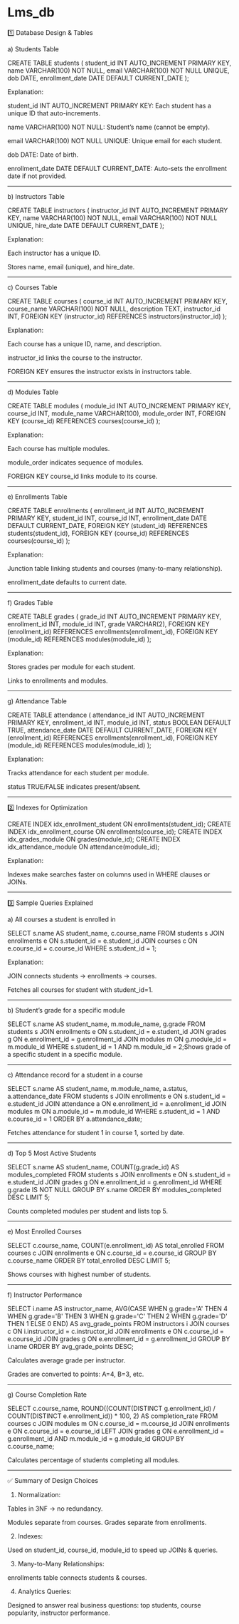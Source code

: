 # Lms_db
1️⃣ Database Design & Tables

a) Students Table

CREATE TABLE students (
    student_id INT AUTO_INCREMENT PRIMARY KEY,
    name VARCHAR(100) NOT NULL,
    email VARCHAR(100) NOT NULL UNIQUE,
    dob DATE,
    enrollment_date DATE DEFAULT CURRENT_DATE
);

Explanation:

student_id INT AUTO_INCREMENT PRIMARY KEY: Each student has a unique ID that auto-increments.

name VARCHAR(100) NOT NULL: Student’s name (cannot be empty).

email VARCHAR(100) NOT NULL UNIQUE: Unique email for each student.

dob DATE: Date of birth.

enrollment_date DATE DEFAULT CURRENT_DATE: Auto-sets the enrollment date if not provided.



---

b) Instructors Table

CREATE TABLE instructors (
    instructor_id INT AUTO_INCREMENT PRIMARY KEY,
    name VARCHAR(100) NOT NULL,
    email VARCHAR(100) NOT NULL UNIQUE,
    hire_date DATE DEFAULT CURRENT_DATE
);

Explanation:

Each instructor has a unique ID.

Stores name, email (unique), and hire_date.



---

c) Courses Table

CREATE TABLE courses (
    course_id INT AUTO_INCREMENT PRIMARY KEY,
    course_name VARCHAR(100) NOT NULL,
    description TEXT,
    instructor_id INT,
    FOREIGN KEY (instructor_id) REFERENCES instructors(instructor_id)
);

Explanation:

Each course has a unique ID, name, and description.

instructor_id links the course to the instructor.

FOREIGN KEY ensures the instructor exists in instructors table.



---

d) Modules Table

CREATE TABLE modules (
    module_id INT AUTO_INCREMENT PRIMARY KEY,
    course_id INT,
    module_name VARCHAR(100),
    module_order INT,
    FOREIGN KEY (course_id) REFERENCES courses(course_id)
);

Explanation:

Each course has multiple modules.

module_order indicates sequence of modules.

FOREIGN KEY course_id links module to its course.



---

e) Enrollments Table

CREATE TABLE enrollments (
    enrollment_id INT AUTO_INCREMENT PRIMARY KEY,
    student_id INT,
    course_id INT,
    enrollment_date DATE DEFAULT CURRENT_DATE,
    FOREIGN KEY (student_id) REFERENCES students(student_id),
    FOREIGN KEY (course_id) REFERENCES courses(course_id)
);

Explanation:

Junction table linking students and courses (many-to-many relationship).

enrollment_date defaults to current date.



---

f) Grades Table

CREATE TABLE grades (
    grade_id INT AUTO_INCREMENT PRIMARY KEY,
    enrollment_id INT,
    module_id INT,
    grade VARCHAR(2),
    FOREIGN KEY (enrollment_id) REFERENCES enrollments(enrollment_id),
    FOREIGN KEY (module_id) REFERENCES modules(module_id)
);

Explanation:

Stores grades per module for each student.

Links to enrollments and modules.



---

g) Attendance Table

CREATE TABLE attendance (
    attendance_id INT AUTO_INCREMENT PRIMARY KEY,
    enrollment_id INT,
    module_id INT,
    status BOOLEAN DEFAULT TRUE,
    attendance_date DATE DEFAULT CURRENT_DATE,
    FOREIGN KEY (enrollment_id) REFERENCES enrollments(enrollment_id),
    FOREIGN KEY (module_id) REFERENCES modules(module_id)
);

Explanation:

Tracks attendance for each student per module.

status TRUE/FALSE indicates present/absent.



---

2️⃣ Indexes for Optimization

CREATE INDEX idx_enrollment_student ON enrollments(student_id);
CREATE INDEX idx_enrollment_course ON enrollments(course_id);
CREATE INDEX idx_grades_module ON grades(module_id);
CREATE INDEX idx_attendance_module ON attendance(module_id);

Explanation:

Indexes make searches faster on columns used in WHERE clauses or JOINs.



---

3️⃣ Sample Queries Explained

a) All courses a student is enrolled in

SELECT s.name AS student_name, c.course_name
FROM students s
JOIN enrollments e ON s.student_id = e.student_id
JOIN courses c ON e.course_id = c.course_id
WHERE s.student_id = 1;

Explanation:

JOIN connects students → enrollments → courses.

Fetches all courses for student with student_id=1.



---

b) Student’s grade for a specific module

SELECT s.name AS student_name, m.module_name, g.grade
FROM students s
JOIN enrollments e ON s.student_id = e.student_id
JOIN grades g ON e.enrollment_id = g.enrollment_id
JOIN modules m ON g.module_id = m.module_id
WHERE s.student_id = 1 AND m.module_id = 2;Shows grade of a specific student in a specific module.



---

c) Attendance record for a student in a course

SELECT s.name AS student_name, m.module_name, a.status, a.attendance_date
FROM students s
JOIN enrollments e ON s.student_id = e.student_id
JOIN attendance a ON e.enrollment_id = a.enrollment_id
JOIN modules m ON a.module_id = m.module_id
WHERE s.student_id = 1 AND e.course_id = 1
ORDER BY a.attendance_date;

Fetches attendance for student 1 in course 1, sorted by date.



---

d) Top 5 Most Active Students

SELECT s.name AS student_name, COUNT(g.grade_id) AS modules_completed
FROM students s
JOIN enrollments e ON s.student_id = e.student_id
JOIN grades g ON e.enrollment_id = g.enrollment_id
WHERE g.grade IS NOT NULL
GROUP BY s.name
ORDER BY modules_completed DESC
LIMIT 5;

Counts completed modules per student and lists top 5.



---

e) Most Enrolled Courses

SELECT c.course_name, COUNT(e.enrollment_id) AS total_enrolled
FROM courses c
JOIN enrollments e ON c.course_id = e.course_id
GROUP BY c.course_name
ORDER BY total_enrolled DESC
LIMIT 5;

Shows courses with highest number of students.



---

f) Instructor Performance

SELECT i.name AS instructor_name, 
AVG(CASE WHEN g.grade='A' THEN 4 WHEN g.grade='B' THEN 3 
         WHEN g.grade='C' THEN 2 WHEN g.grade='D' THEN 1 ELSE 0 END) AS avg_grade_points
FROM instructors i
JOIN courses c ON i.instructor_id = c.instructor_id
JOIN enrollments e ON c.course_id = e.course_id
JOIN grades g ON e.enrollment_id = g.enrollment_id
GROUP BY i.name
ORDER BY avg_grade_points DESC;

Calculates average grade per instructor.

Grades are converted to points: A=4, B=3, etc.



---

g) Course Completion Rate

SELECT c.course_name,
ROUND((COUNT(DISTINCT g.enrollment_id) / COUNT(DISTINCT e.enrollment_id)) * 100, 2) AS completion_rate
FROM courses c
JOIN modules m ON c.course_id = m.course_id
JOIN enrollments e ON c.course_id = e.course_id
LEFT JOIN grades g ON e.enrollment_id = g.enrollment_id AND m.module_id = g.module_id
GROUP BY c.course_name;

Calculates percentage of students completing all modules.



---

✅ Summary of Design Choices

1. Normalization:

Tables in 3NF → no redundancy.

Modules separate from courses. Grades separate from enrollments.



2. Indexes:

Used on student_id, course_id, module_id to speed up JOINs & queries.



3. Many-to-Many Relationships:

enrollments table connects students & courses.



4. Analytics Queries:

Designed to answer real business questions: top students, course popularity, instructor performance.

